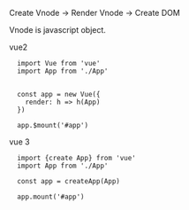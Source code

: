 


Create Vnode -> Render Vnode -> Create DOM

Vnode is javascript object.


vue2
```
  import Vue from 'vue'
  import App from './App'


  const app = new Vue({
    render: h => h(App)
  })

  app.$mount('#app')
```


vue 3
```
  import {create App} from 'vue'
  import App from './App'

  const app = createApp(App)

  app.mount('#app')
```
